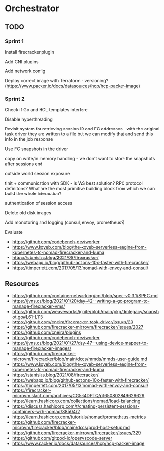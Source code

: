 # Orchestrator

## TODO

### Sprint 1

Install firecracker plugin

Add CNI plugins

Add network config

Deploy correct image with Terraform - versioning? (https://www.packer.io/docs/datasources/hcp/hcp-packer-image)

### Sprint 2

Check if Go and HCL templates interfere

Disable hyperthreading

Revisit system for retrieving session ID and FC addresses - with the original task driver they are written to a file but we can modify that and send this info in the job response

Use FC snapshots in the driver

copy on write/in memory handling - we don't want to store the snapshots after sessions end

outside world session exposure

tinit + communication with SDK - is WS best solution? RPC protocol definitons? What are the most primitive building block from which we can build the whole interaction?

authentication of session access

Delete old disk images

Add monotoring and logging (consul, envoy, prometheus?)

Evaluate
- https://github.com/codebench-dev/worker
- https://www.koyeb.com/blog/the-koyeb-serverless-engine-from-kubernetes-to-nomad-firecracker-and-kuma
- https://stanislas.blog/2021/08/firecracker/
- https://webapp.io/blog/github-actions-10x-faster-with-firecracker/
- https://timperrett.com/2017/05/13/nomad-with-envoy-and-consul/

## Resources
- https://github.com/containernetworking/cni/blob/spec-v0.3.1/SPEC.md
- https://jvns.ca/blog/2021/01/20/day-42--writing-a-go-program-to-manage-firecracker-vms/
- https://github.com/weaveworks/ignite/blob/main/pkg/dmlegacy/snapshot.go#L61-L118
- https://github.com/cneira/firecracker-task-driver/issues/20
- https://github.com/firecracker-microvm/firecracker/issues/2027
- https://github.com/cneira/plugins
- https://github.com/codebench-dev/worker
- https://jvns.ca/blog/2021/01/27/day-47--using-device-mapper-to-manage-firecracker-images/
- https://github.com/firecracker-microvm/firecracker/blob/main/docs/mmds/mmds-user-guide.md
- https://www.koyeb.com/blog/the-koyeb-serverless-engine-from-kubernetes-to-nomad-firecracker-and-kuma
- https://stanislas.blog/2021/08/firecracker/
- https://webapp.io/blog/github-actions-10x-faster-with-firecracker/
- https://timperrett.com/2017/05/13/nomad-with-envoy-and-consul/
- https://firecracker-microvm.slack.com/archives/CG564DPTQ/p1650802849629629
- https://learn.hashicorp.com/collections/nomad/load-balancing
- https://discuss.hashicorp.com/t/creating-persistent-sessions-containers-with-nomad/38504/2
- https://learn.hashicorp.com/tutorials/nomad/prometheus-metrics
- https://github.com/firecracker-microvm/firecracker/blob/main/docs/prod-host-setup.md
- https://github.com/firecracker-microvm/firecracker/issues/329
- https://github.com/gitpod-io/openvscode-server
- https://www.packer.io/docs/datasources/hcp/hcp-packer-image